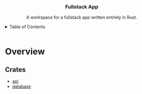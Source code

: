 <div align="center">
    <h3 align="center">Fullstack App</h3>
    <p align="center">
        A workspace for a fullstack app written entirely in Rust.
    </p>
</div>

<!-- TABLE OF CONTENTS -->
<details>
    <summary>Table of Contents</summary>
    <ol>
        <li><a href="#overview">Overview</a></li>
    </ol>
</details>
<br />

<!-- OVERVIEW -->
# Overview

## Crates
* [api](api)
* [database](database)
